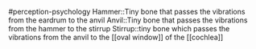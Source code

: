 #perception-psychology 
Hammer::Tiny bone that passes the vibrations from the eardrum to the anvil
Anvil::Tiny bone that passes the vibrations from the hammer to the stirrup
Stirrup::tiny bone which passes the vibrations from the anvil to the [[oval window]] of the [[cochlea]]